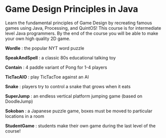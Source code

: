 # Game Design Principles in Java

Learn the fundamental principles of Game Design by recreating famous games using Java, Processing, and QuintOS! This course is for intermediate level Java programmers. By the end of the course you will be able to make your own high quality 2D game.

**Wordle** : the popular NYT word puzzle

**SpeakAndSpell** : a classic 80s educational talking toy

**Contain** : 4 paddle variant of Pong for 1-4 players

**TicTacAIO** : play TicTacToe against an AI

**Snake** : players try to control a snake that grows when it eats

**SuperJump** : an endless vertical platform jumping game (based on DoodleJump)

**Sokoban** : a Japanese puzzle game, boxes must be moved to particular locations in a room

**StudentGame** : students make their own game during the last level of the course!
